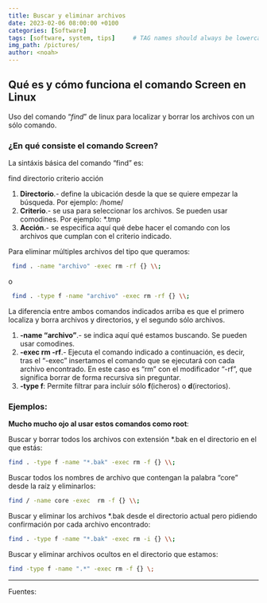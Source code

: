 ```yaml
---
title: Buscar y eliminar archivos
date: 2023-02-06 08:00:00 +0100
categories: [Software]
tags: [software, system, tips]     # TAG names should always be lowercase
img_path: /pictures/
author: <noah>
---
```

## Qué es y cómo funciona el comando Screen en Linux

Uso del comando “*find*” de linux para localizar y borrar los archivos con un sólo comando. 

### ¿En qué consiste el comando Screen?

La sintáxis básica del comando “find” es:

find directorio criterio acción

1.  **Directorio**.\- define la ubicación desde la que se quiere empezar la búsqueda. Por ejemplo: /home/
2.  **Criterio**.\- se usa para seleccionar los archivos. Se pueden usar comodines. Por ejemplo: *.tmp
3.  **Acción**.\- se especifica aquí qué debe hacer el comando con los archivos que cumplan con el criterio indicado.

Para eliminar múltiples archivos del tipo que queramos:

```bash
 find . -name "archivo" -exec rm -rf {} \\;
```
o  
```bash
 find . -type f -name "archivo" -exec rm -rf {} \\;
```
La diferencia entre ambos comandos indicados arriba es que el primero localiza y borra archivos y directorios, y el segundo sólo archivos.

1.  **-name “archivo”**.\- se indica aquí qué estamos buscando. Se pueden usar comodines.
2.  **-exec rm -rf**.\- Ejecuta el comando indicado a continuación, es decir, tras el “-exec” insertamos el comando que se ejecutará con cada archivo encontrado. En este caso es “rm” con el modificador “-rf”, que significa borrar de forma recursiva sin preguntar.
3.  **-type f**: Permite filtrar para incluir sólo **f**(icheros) o **d**(irectorios).

### Ejemplos:

**Mucho mucho ojo al usar estos comandos como root**:

Buscar y borrar todos los archivos con extensión *.bak en el directorio en el que estás:
```bash
find . -type f -name "*.bak" -exec rm -f {} \\; 
```
Buscar todos los nombres de archivo que contengan la palabra “core” desde la raíz y eliminarlos:
```bash
find / -name core -exec  rm -f {} \\;
```
Buscar y eliminar los archivos *.bak desde el directorio actual pero pidiendo confirmación por cada archivo encontrado:
```bash
find . -type f -name "*.bak" -exec rm -i {} \\; 
```
Buscar y eliminar archivos ocultos en el directorio que estamos:
```bash
find -type f -name ".*" -exec rm -f {} \;
```
  
***
Fuentes:  

